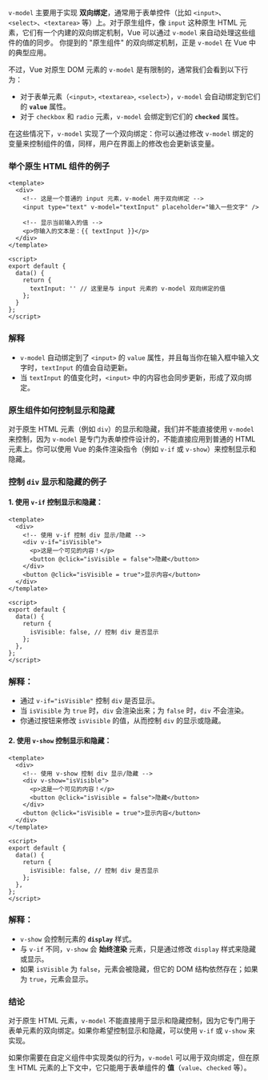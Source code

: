 `v-model` 主要用于实现 **双向绑定**，通常用于表单控件（比如 `<input>`、`<select>`、`<textarea>` 等）上。对于原生组件，像 `input` 这种原生 HTML 元素，它们有一个内建的双向绑定机制，Vue 可以通过 `v-model` 来自动处理这些组件的值的同步。 你提到的 "原生组件" 的双向绑定机制，正是 `v-model` 在 Vue 中的典型应用。

不过，Vue 对原生 DOM 元素的 `v-model` 是有限制的，通常我们会看到以下行为：

- 对于表单元素（`<input>`, `<textarea>`, `<select>`），`v-model` 会自动绑定到它们的 **`value`** 属性。
- 对于 `checkbox` 和 `radio` 元素，`v-model` 会绑定到它们的 **`checked`** 属性。

在这些情况下，`v-model` 实现了一个双向绑定：你可以通过修改 `v-model` 绑定的变量来控制组件的值，同样，用户在界面上的修改也会更新该变量。

### 举个原生 HTML 组件的例子

```vue
<template>
  <div>
    <!-- 这是一个普通的 input 元素，v-model 用于双向绑定 -->
    <input type="text" v-model="textInput" placeholder="输入一些文字" />
    
    <!-- 显示当前输入的值 -->
    <p>你输入的文本是：{{ textInput }}</p>
  </div>
</template>

<script>
export default {
  data() {
    return {
      textInput: '' // 这里是与 input 元素的 v-model 双向绑定的值
    };
  }
};
</script>
```

### 解释

- `v-model` 自动绑定到了 `<input>` 的 `value` 属性，并且每当你在输入框中输入文字时，`textInput` 的值会自动更新。
- 当 `textInput` 的值变化时，`<input>` 中的内容也会同步更新，形成了双向绑定。

### 原生组件如何控制显示和隐藏

对于原生 HTML 元素（例如 `div`）的显示和隐藏，我们并不能直接使用 `v-model` 来控制，因为 `v-model` 是专门为表单控件设计的，不能直接应用到普通的 HTML 元素上。你可以使用 Vue 的条件渲染指令（例如 `v-if` 或 `v-show`）来控制显示和隐藏。

### 控制 `div` 显示和隐藏的例子

#### 1. 使用 `v-if` 控制显示和隐藏：

```vue
<template>
  <div>
    <!-- 使用 v-if 控制 div 显示/隐藏 -->
    <div v-if="isVisible">
      <p>这是一个可见的内容！</p>
      <button @click="isVisible = false">隐藏</button>
    </div>
    <button @click="isVisible = true">显示内容</button>
  </div>
</template>

<script>
export default {
  data() {
    return {
      isVisible: false, // 控制 div 是否显示
    };
  },
};
</script>
```

### 解释：

- 通过 `v-if="isVisible"` 控制 `div` 是否显示。
- 当 `isVisible` 为 `true` 时，`div` 会渲染出来；为 `false` 时，`div` 不会渲染。
- 你通过按钮来修改 `isVisible` 的值，从而控制 `div` 的显示或隐藏。

#### 2. 使用 `v-show` 控制显示和隐藏：

```vue
<template>
  <div>
    <!-- 使用 v-show 控制 div 显示/隐藏 -->
    <div v-show="isVisible">
      <p>这是一个可见的内容！</p>
      <button @click="isVisible = false">隐藏</button>
    </div>
    <button @click="isVisible = true">显示内容</button>
  </div>
</template>

<script>
export default {
  data() {
    return {
      isVisible: false, // 控制 div 是否显示
    };
  },
};
</script>
```

### 解释：

- `v-show` 会控制元素的 **`display`** 样式。
- 与 `v-if` 不同，`v-show` 会 **始终渲染** 元素，只是通过修改 `display` 样式来隐藏或显示。
- 如果 `isVisible` 为 `false`，元素会被隐藏，但它的 DOM 结构依然存在；如果为 `true`，元素会显示。

### 结论

对于原生 HTML 元素，`v-model` 不能直接用于显示和隐藏控制，因为它专门用于表单元素的双向绑定。如果你希望控制显示和隐藏，可以使用 `v-if` 或 `v-show` 来实现。

如果你需要在自定义组件中实现类似的行为，`v-model` 可以用于双向绑定，但在原生 HTML 元素的上下文中，它只能用于表单组件的 **值**（`value`、`checked` 等）。